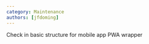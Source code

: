 ```yaml
---
category: Maintenance
authors: [jfdoming]
---
```


Check in basic structure for mobile app PWA wrapper
